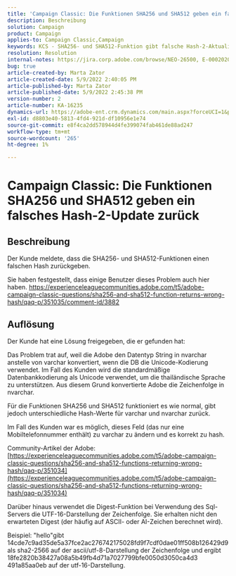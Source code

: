 ```yaml
---
title: 'Campaign Classic: Die Funktionen SHA256 und SHA512 geben ein falsches Hash-2-Update zurück'
description: Beschreibung
solution: Campaign
product: Campaign
applies-to: Campaign Classic,Campaign
keywords: KCS - SHA256- und SHA512-Funktion gibt falsche Hash-2-Aktualisierung zurück
resolution: Resolution
internal-notes: https://jira.corp.adobe.com/browse/NEO-26500, E-000202021, E-000148142
bug: true
article-created-by: Marta Zator
article-created-date: 5/9/2022 2:40:05 PM
article-published-by: Marta Zator
article-published-date: 5/9/2022 2:45:38 PM
version-number: 2
article-number: KA-16235
dynamics-url: https://adobe-ent.crm.dynamics.com/main.aspx?forceUCI=1&pagetype=entityrecord&etn=knowledgearticle&id=cac10be5-a5cf-ec11-a7b5-0022480a8e40
exl-id: d8803e40-5813-4fd4-921d-df10956e1e74
source-git-commit: e8f4ca2dd578944d4fe399074fab461de88ad247
workflow-type: tm+mt
source-wordcount: '265'
ht-degree: 1%

---
```


# Campaign Classic: Die Funktionen SHA256 und SHA512 geben ein falsches Hash-2-Update zurück

## Beschreibung


Der Kunde meldete, dass die SHA256- und SHA512-Funktionen einen falschen Hash zurückgeben.

Sie haben festgestellt, dass einige Benutzer dieses Problem auch hier haben.
https://experienceleaguecommunities.adobe.com/t5/adobe-campaign-classic-questions/sha256-and-sha512-function-returns-wrong-hash/qaq-p/351035/comment-id/3882


## Auflösung


Der Kunde hat eine Lösung freigegeben, die er gefunden hat:

Das Problem trat auf, weil die Adobe den Datentyp String in nvarchar anstelle von varchar konvertiert, wenn die DB die Unicode-Kodierung verwendet.
Im Fall des Kunden wird die standardmäßige Datenbankkodierung als Unicode verwendet, um die thailändische Sprache zu unterstützen. Aus diesem Grund konvertierte Adobe die Zeichenfolge in nvarchar.

Für die Funktionen SHA256 und SHA512 funktioniert es wie normal, gibt jedoch unterschiedliche Hash-Werte für varchar und nvarchar zurück.

Im Fall des Kunden war es möglich, dieses Feld (das nur eine Mobiltelefonnummer enthält) zu varchar zu ändern und es korrekt zu hash.

Community-Artikel der Adobe:
[https://experienceleaguecommunities.adobe.com/t5/adobe-campaign-classic-questions/sha256-and-sha512-functions-returning-wrong-hash/qaq-p/351034](https://experienceleaguecommunities.adobe.com/t5/adobe-campaign-classic-questions/sha256-and-sha512-functions-returning-wrong-hash/qaq-p/351034)



Darüber hinaus verwendet die Digest-Funktion bei Verwendung des Sql-Servers die UTF-16-Darstellung der Zeichenfolge. Sie erhalten nicht den erwarteten Digest (der häufig auf ASCII- oder AI-Zeichen berechnet wird).

Beispiel: &quot;hello&quot;gibt 14cde7c9ad35de5a37fce2ac276742175028fd9f7cdf0dae01ff508b126429d9 als sha2-2566 auf der ascii/utf-8-Darstellung der Zeichenfolge und ergibt 18fe2820b38427a08a5b49fb4d71a7027799bfe0050d3050ca4d3 491a85aa0eb auf der utf-16-Darstellung.
